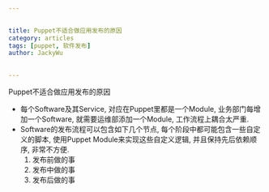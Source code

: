 ```yaml
---

   
title: Puppet不适合做应用发布的原因
category: articles  
tags: [puppet, 软件发布]  
author: JackyWu  
  

---
```


Puppet不适合做应用发布的原因

* 每个Software及其Service, 对应在Puppet里都是一个Module, 业务部门每增加一个Software, 就需要运维部添加一个Module, 工作流程上耦合太严重.
* Software的发布流程可以包含如下几个节点, 每个阶段中都可能包含一些自定义的脚本, 使用Puppet Module来实现这些自定义逻辑, 并且保持先后依赖顺序, 非常不方便.
    1. 发布前做的事
    1. 发布中做的事
    1. 发布后做的事


 